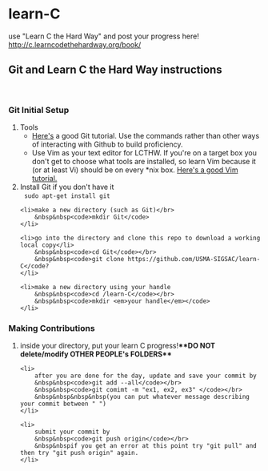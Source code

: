 <h1>learn-C</h1>
use "Learn C the Hard Way" and post your progress here!</br>
<a href="http://c.learncodethehardway.org/book/">http://c.learncodethehardway.org/book/</a>
<h2>Git and Learn C the Hard Way instructions</h2>
</br>
<h3>Git Initial Setup</h3>
<ol>
    <li>Tools
        <ul>
            <li><a href="http://rogerdudler.github.io/git-guide/">Here's</a> a good Git tutorial. Use the commands rather than other ways of interacting with Github to build proficiency.</li> 
            <li>Use Vim as your text editor for LCTHW. If you're on a target box you don't get to choose what tools are installed, so learn Vim because it (or at least Vi) should be on every *nix box. <a href="http://www.openvim.com/">Here's a good Vim tutorial.</a></li>
        </ul>
    <li>Install Git if you don't have it</br>
        &nbsp&nbsp<code>sudo apt-get install git</code>
    </li>
    
    <li>make a new directory (such as Git)</br>
        &nbsp&nbsp<code>mkdir Git</code>
    </li>
    
    <li>go into the directory and clone this repo to download a working local copy</li>
        &nbsp&nbsp<code>cd Git</code></br>
        &nbsp&nbsp<code>git clone https://github.com/USMA-SIGSAC/learn-C</code?
    </li>
    
    <li>make a new directory using your handle
        &nbsp&nbsp<code>cd /learn-C</code></br>
        &nbsp&nbsp<code>mkdir <em>your handle</em></code>
    </li>
</ol>
<h3>Making Contributions</h3>
<ol>
    <li>inside your directory, put your learn C progress!<strong>**DO NOT delete/modify OTHER PEOPLE's FOLDERS**</strong></li>
 
    <li>
        after you are done for the day, update and save your commit by
        &nbsp&nbsp<code>git add --all</code></br>
        &nbsp&nbsp<code>git comimt -m "ex1, ex2, ex3" </code></br>
        &nbsp&nbsp&nbsp&nbsp(you can put whatever message describing your commit between " ")
    </li>
    
    <li>
        submit your commit by
        &nbsp&nbsp<code>git push origin</code></br>
        &nbsp&nbspif you get an error at this point try "git pull" and then try "git push origin" again.
    </li>
</ol>
